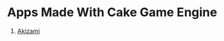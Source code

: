 # Apps Made With Cake Game Engine

1. [Akizami](https://cake-engine.github.io/Cake/apps/akizami.html)